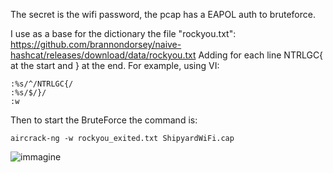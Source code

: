 The secret is the wifi password, the pcap has a EAPOL auth to bruteforce.

I use as a base for the dictionary the file "rockyou.txt":
https://github.com/brannondorsey/naive-hashcat/releases/download/data/rockyou.txt
Adding for each line NTRLGC{ at the start and } at the end.
For example, using VI:
```
:%s/^/NTRLGC{/
:%s/$/}/
:w
```

Then to start the BruteForce the command is:
```
aircrack-ng -w rockyou_exited.txt ShipyardWiFi.cap

```
![immagine](https://github.com/aliceblack/CTF-Interlogica/assets/9288402/c7091e0b-db96-401a-9b76-c262b30afea3)
